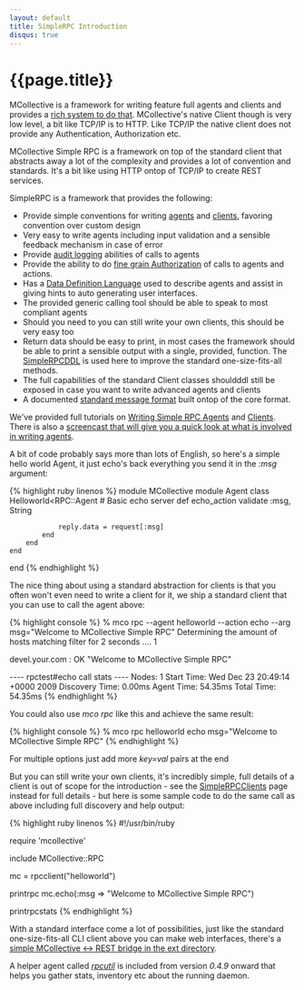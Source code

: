 ```yaml
---
layout: default
title: SimpleRPC Introduction
disqus: true
---
```

[WritingAgents]: /mcollective/reference/basic/basic_agent_and_client.html
[SimpleRPCAgents]: /mcollective/simplerpc/agents.html
[SimpleRPCClients]: /mcollective/simplerpc/clients.html
[SimpleRPCAuditing]: /mcollective/simplerpc/auditing.html
[SimpleRPCAuthorization]: /mcollective/simplerpc/authorization.html
[SimpleRPCDDL]: /mcollective/simplerpc/ddl.html
[SimpleRPCMessageFormat]: /mcollective/simplerpc/messageformat.html
[RPCUtil]: /mcollective/reference/plugins/rpcutil.html
[WritingAgentsScreenCast]: http://mcollective.blip.tv/file/3808928/
[RestGateway]: http://github.com/puppetlabs/marionette-collective/blob/master/ext/mc-rpc-restserver.rb

# {{page.title}}

MCollective is a framework for writing feature full agents and clients and provides a [rich system to do that][WritingAgents].  MCollective's native Client though is very low level, a bit like TCP/IP is to HTTP.  Like TCP/IP the native client does not provide any Authentication, Authorization etc.

MCollective Simple RPC is a framework on top of the standard client that abstracts away a lot of the complexity and provides a lot of convention and standards.  It's a bit like using HTTP ontop of TCP/IP to create REST services.

SimpleRPC is a framework that provides the following:

 * Provide simple conventions for writing [agents][SimpleRPCAgents] and [clients][SimpleRPCClients], favoring convention over custom design
 * Very easy to write agents including input validation and a sensible feedback mechanism in case of error
 * Provide [audit logging][SimpleRPCAuditing] abilities of calls to agents
 * Provide the ability to do [fine grain Authorization][SimpleRPCAuthorization] of calls to agents and actions.
 * Has a [Data Definition Language][SimpleRPCDDL] used to describe agents and assist in giving hints to auto generating user interfaces.
 * The provided generic calling tool should be able to speak to most compliant agents
 * Should you need to you can still write your own clients, this should be very easy too
 * Return data should be easy to print, in most cases the framework should be able to print a sensible output with a single, provided, function.  The [SimpleRPCDDL] is used here to improve the standard one-size-fits-all methods.
 * The full capabilities of the standard Client classes shouldddl still be exposed in case you want to write advanced agents and clients
 * A documented [standard message format][SimpleRPCMessageFormat] built ontop of the core format.


We've provided full tutorials on [Writing Simple RPC Agents][SimpleRPCAgents] and [Clients][SimpleRPCClients].  There is also a [screencast that will give you a quick look at what is involved in writing agents][WritingAgentsScreenCast].


A bit of code probably says more than lots of English, so here's a simple hello world Agent, it just echo's back everything you send it in the _:msg_ argument:

{% highlight ruby linenos %}
module MCollective
    module Agent
        class Helloworld<RPC::Agent
            # Basic echo server
            def echo_action
                validate :msg, String

                reply.data = request[:msg]
            end
        end
    end
end
{% endhighlight %}

The nice thing about using a standard abstraction for clients is that you often won't even need to write a client for it, we ship a standard client that you can use to call the agent above:

{% highlight console %}
 % mco rpc --agent helloworld --action echo --arg msg="Welcome to MCollective Simple RPC"
 Determining the amount of hosts matching filter for 2 seconds .... 1

 devel.your.com                          : OK
     "Welcome to MCollective Simple RPC"



 ---- rpctest#echo call stats ----
            Nodes: 1
       Start Time: Wed Dec 23 20:49:14 +0000 2009
   Discovery Time: 0.00ms
       Agent Time: 54.35ms
       Total Time: 54.35ms
{% endhighlight %}

You could also use *mco rpc* like this and achieve the same result:

{% highlight console %}
 % mco rpc helloworld echo msg="Welcome to MCollective Simple RPC"
{% endhighlight %}

For multiple options just add more *key=val* pairs at the end

But you can still write your own clients, it's incredibly simple, full details of a client is out of scope for the introduction - see the [SimpleRPCClients] page instead for full details - but here is some sample code to do the same call as above including full discovery and help output:

{% highlight ruby linenos %}
#!/usr/bin/ruby

require 'mcollective'

include MCollective::RPC

mc = rpcclient("helloworld")

printrpc mc.echo(:msg => "Welcome to MCollective Simple RPC")

printrpcstats
{% endhighlight %}

With a standard interface come a lot of possibilities, just like the standard one-size-fits-all CLI client above you can make web interfaces, there's a [simple MCollective <-> REST bridge in the ext directory][RestGateway].

A helper agent called [_rpcutil_][RPCUtil] is included from version _0.4.9_ onward that helps you gather stats, inventory etc about the running daemon.
